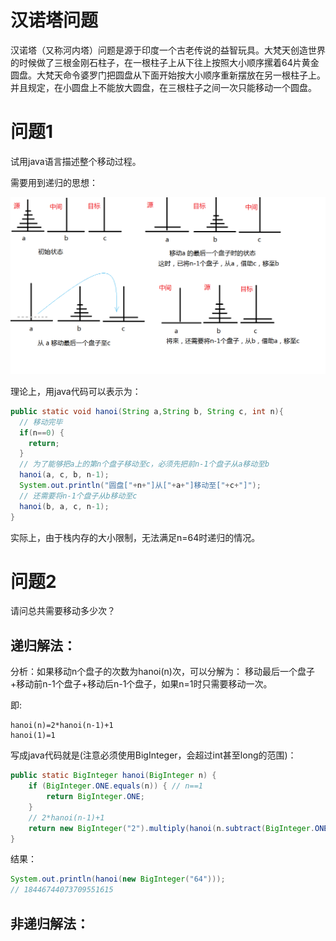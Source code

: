 # 汉诺塔问题

汉诺塔（又称河内塔）问题是源于印度一个古老传说的益智玩具。大梵天创造世界的时候做了三根金刚石柱子，在一根柱子上从下往上按照大小顺序摞着64片黄金圆盘。大梵天命令婆罗门把圆盘从下面开始按大小顺序重新摆放在另一根柱子上。并且规定，在小圆盘上不能放大圆盘，在三根柱子之间一次只能移动一个圆盘。

# 问题1

试用java语言描述整个移动过程。

需要用到递归的思想：

![](/assets/hanoi.png)

理论上，用java代码可以表示为：
```java
public static void hanoi(String a,String b, String c, int n){
  // 移动完毕
  if(n==0) {
    return;
  }  
  // 为了能够把a上的第n个盘子移动至c，必须先把前n-1个盘子从a移动至b
  hanoi(a, c, b, n-1);
  System.out.println("圆盘["+n+"]从["+a+"]移动至["+c+"]");
  // 还需要将n-1个盘子从b移动至c
  hanoi(b, a, c, n-1);  
}
```
实际上，由于栈内存的大小限制，无法满足n=64时递归的情况。

# 问题2

请问总共需要移动多少次？

## 递归解法：

分析：如果移动n个盘子的次数为hanoi(n)次，可以分解为：
移动最后一个盘子+移动前n-1个盘子+移动后n-1个盘子，如果n=1时只需要移动一次。

即:

```
hanoi(n)=2*hanoi(n-1)+1
hanoi(1)=1 
```
写成java代码就是(注意必须使用BigInteger，会超过int甚至long的范围)：

```java
public static BigInteger hanoi(BigInteger n) {
	if (BigInteger.ONE.equals(n)) { // n==1
		return BigInteger.ONE;
	}
	// 2*hanoi(n-1)+1
	return new BigInteger("2").multiply(hanoi(n.subtract(BigInteger.ONE))).add(BigInteger.ONE); 
}
```

结果：
```java
System.out.println(hanoi(new BigInteger("64"))); 
// 18446744073709551615
```

## 非递归解法：





